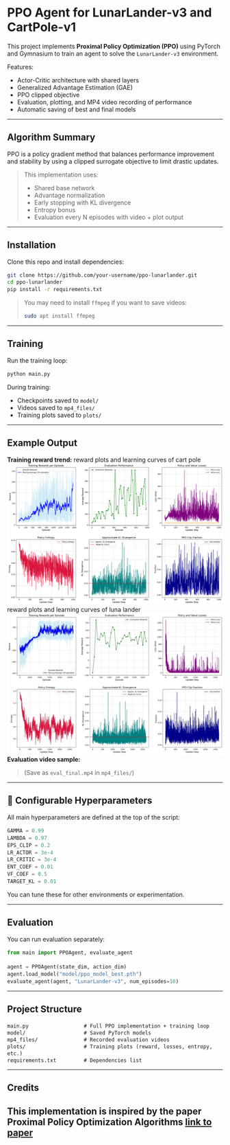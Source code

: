 #  PPO Agent for LunarLander-v3 and CartPole-v1

This project implements **Proximal Policy Optimization (PPO)** using PyTorch and Gymnasium to train an agent to solve the `LunarLander-v3` environment.

Features:
- Actor-Critic architecture with shared layers
- Generalized Advantage Estimation (GAE)
- PPO clipped objective
- Evaluation, plotting, and MP4 video recording of performance
- Automatic saving of best and final models

---

##  Algorithm Summary

PPO is a policy gradient method that balances performance improvement and stability by using a clipped surrogate objective to limit drastic updates.

> This implementation uses:
> - Shared base network
> - Advantage normalization
> - Early stopping with KL divergence
> - Entropy bonus
> - Evaluation every N episodes with video + plot output

---

##  Installation

Clone this repo and install dependencies:

```bash
git clone https://github.com/your-username/ppo-lunarlander.git
cd ppo-lunarlander
pip install -r requirements.txt
```

> You may need to install `ffmpeg` if you want to save videos:
> ```bash
> sudo apt install ffmpeg
> ```

---

##  Training

Run the training loop:

```bash
python main.py
```

During training:
- Checkpoints saved to `model/`
- Videos saved to `mp4_files/`
- Training plots saved to `plots/`

---

##  Example Output

**Training reward trend:**
reward plots and learning curves of cart pole
![Reward Plot](BEST_RES\curve_res.png)
reward plots and learning curves of luna lander
![Reward Plot](BEST_RES\luna_res.jpg)
**Evaluation video sample:**

> (Save as `eval_final.mp4` in `mp4_files/`)

---

## 🔧 Configurable Hyperparameters

All main hyperparameters are defined at the top of the script:

```python
GAMMA = 0.99
LAMBDA = 0.97
EPS_CLIP = 0.2
LR_ACTOR = 3e-4
LR_CRITIC = 3e-4
ENT_COEF = 0.01
VF_COEF = 0.5
TARGET_KL = 0.01
```

You can tune these for other environments or experimentation.

---

##  Evaluation

You can run evaluation separately:

```python
from main import PPOAgent, evaluate_agent

agent = PPOAgent(state_dim, action_dim)
agent.load_model("model/ppo_model_best.pth")
evaluate_agent(agent, "LunarLander-v3", num_episodes=10)
```

---

##  Project Structure

```
main.py                  # Full PPO implementation + training loop
model/                   # Saved PyTorch models
mp4_files/               # Recorded evaluation videos
plots/                   # Training plots (reward, losses, entropy, etc.)
requirements.txt         # Dependencies list
```

---

##  Credits

This implementation is inspired by the paper Proximal Policy Optimization Algorithms
[link to paper](https://arxiv.org/pdf/1707.06347)
---
